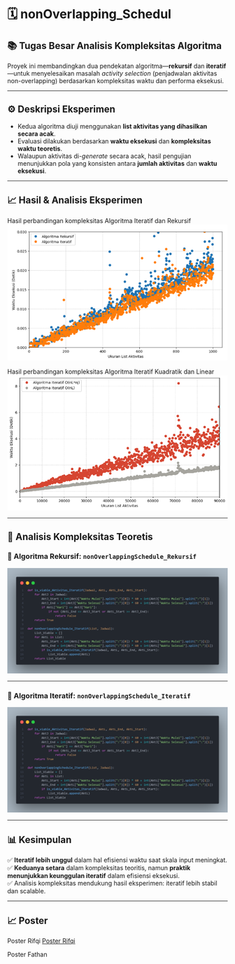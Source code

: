 # 🗓️ nonOverlapping\_Schedul

## 📚 Tugas Besar Analisis Kompleksitas Algoritma

Proyek ini membandingkan dua pendekatan algoritma—**rekursif** dan **iteratif**—untuk menyelesaikan masalah *activity selection* (penjadwalan aktivitas non-overlapping) berdasarkan kompleksitas waktu dan performa eksekusi.

---

## ⚙️ Deskripsi Eksperimen

* Kedua algoritma diuji menggunakan **list aktivitas yang dihasilkan secara acak**.
* Evaluasi dilakukan berdasarkan **waktu eksekusi** dan **kompleksitas waktu teoretis**.
* Walaupun aktivitas di-*generate* secara acak, hasil pengujian menunjukkan pola yang konsisten antara **jumlah aktivitas** dan **waktu eksekusi**.

---

## 📈 Hasil & Analisis Eksperimen

Hasil perbandingan kompleksitas Algoritma Iteratif dan Rekursif
![Perbandingan Kompleksitas](Snippet_Figure-Kompleksitas/Rekursif_vs_Iteratif.png)

Hasil perbandingan kompleksitas Algoritma Iteratif Kuadratik dan Linear
![Perbandingan Iteratif Kuadratik dan Linear](Snippet_Figure-Kompleksitas/Iteratif_Kuadratik-Linear.png)

---

## 🧠 Analisis Kompleksitas Teoretis

### 🔁 Algoritma Rekursif: `nonOverlappingSchedule_Rekursif`

![Algoritma Rekursif](Snippet_Algoritma/snippet_Algoritma_Iteratif.png)

---

### 🔄 Algoritma Iteratif: `nonOverlappingSchedule_Iteratif`

![Algoritma Iteratif](Snippet_Algoritma/snippet_Algoritma_Iteratif.png)

---

## 📊 Kesimpulan

✅ **Iteratif lebih unggul** dalam hal efisiensi waktu saat skala input meningkat.\
✅ **Keduanya setara** dalam kompleksitas teoritis, namun **praktik menunjukkan keunggulan iteratif** dalam efisiensi eksekusi.\
✅ Analisis kompleksitas mendukung hasil eksperimen: iteratif lebih stabil dan scalable.

---

## 📈 Poster

Poster Rifqi
[Poster Rifqi](Poster/Poster_Rifqi.pdf)

Poster Fathan
